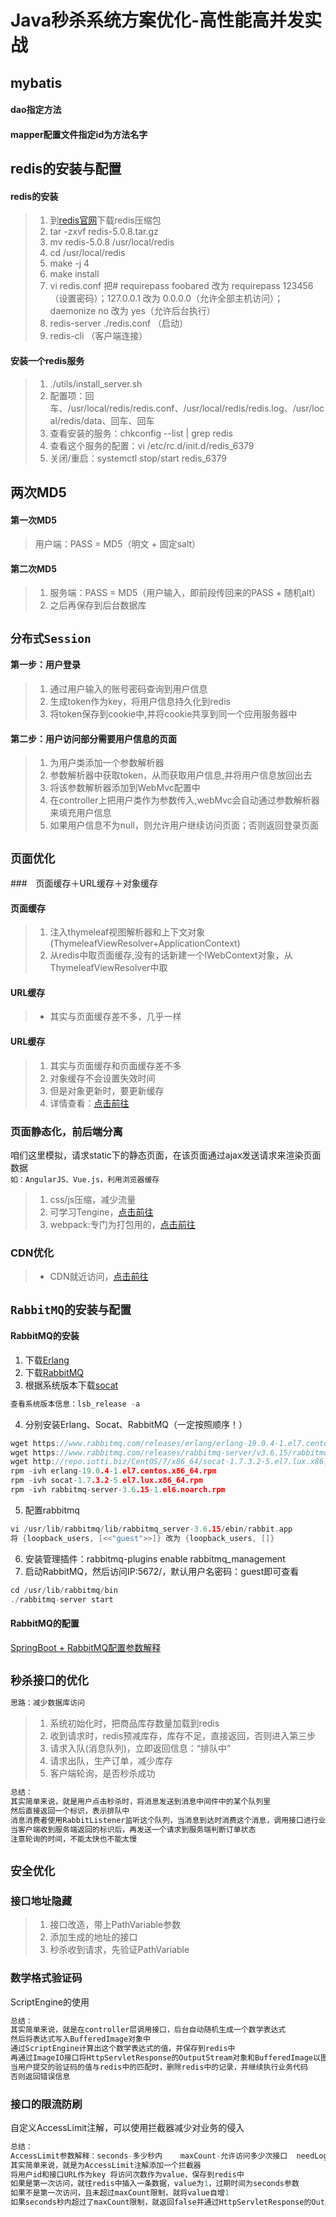 Java秒杀系统方案优化-高性能高并发实战
================================================

## mybatis
#### dao指定方法
#### mapper配置文件指定id为方法名字

## redis的安装与配置
#### redis的安装
>1. 到[redis官网](https://redis.io/)下载redis压缩包
>2. tar -zxvf redis-5.0.8.tar.gz
>3. mv redis-5.0.8 /usr/local/redis
>4. cd /usr/local/redis
>5. make -j 4
>6. make install
>7. vi redis.conf   把# requirepass foobared 改为 requirepass 123456（设置密码）；127.0.0.1 改为 0.0.0.0（允许全部主机访问）；daemonize no 改为 yes（允许后台执行）
>8. redis-server ./redis.conf   （启动）
>9. redis-cli   （客户端连接）
#### 安装一个redis服务
>1. ./utils/install_server.sh
>2. 配置项：回车、/usr/local/redis/redis.conf、/usr/local/redis/redis.log、/usr/local/redis/data、回车、回车
>3. 查看安装的服务：chkconfig --list | grep redis
>4. 查看这个服务的配置：vi /etc/rc.d/init.d/redis_6379
>3. 关闭/重启：systemctl stop/start redis_6379

## 两次MD5
#### 第一次MD5
>用户端：PASS = MD5（明文 + 固定salt）
#### 第二次MD5
>1. 服务端：PASS = MD5（用户输入，即前段传回来的PASS + 随机alt）
>2. 之后再保存到后台数据库

## `分布式Session`
#### 第一步：用户登录
>1. 通过用户输入的账号密码查询到用户信息
>2. 生成token作为key，将用户信息持久化到redis
>3. 将token保存到cookie中,并将cookie共享到同一个应用服务器中
#### 第二步：用户访问部分需要用户信息的页面
>1. 为用户类添加一个参数解析器
>2. 参数解析器中获取token，从而获取用户信息,并将用户信息放回出去
>3. 将该参数解析器添加到WebMvc配置中
>4. 在controller上把用户类作为参数传入,webMvc会自动通过参数解析器来填充用户信息
>5. 如果用户信息不为null，则允许用户继续访问页面；否则返回登录页面

## `页面优化`
###　页面缓存＋URL缓存＋对象缓存
#### 页面缓存
>1. 注入thymeleaf视图解析器和上下文对象(ThymeleafViewResolver+ApplicationContext)
>2. 从redis中取页面缓存,没有的话新建一个IWebContext对象，从ThymeleafViewResolver中取
#### URL缓存
>- 其实与页面缓存差不多，几乎一样
#### URL缓存
>1. 其实与页面缓存和页面缓存差不多
>2. 对象缓存不会设置失效时间
>3. 但是对象更新时，要更新缓存
>4. 详情查看：[点击前往](https://blog.csdn.net/tTU1EvLDeLFq5btqiK/article/details/78693323)
### 页面静态化，前后端分离
咱们这里模拟，请求static下的静态页面，在该页面通过ajax发送请求来渲染页面数据<br>
`
如：AngularJS、Vue.js，利用浏览器缓存
`
>1. css/js压缩，减少流量
>2. 可学习Tengine，[点击前往](https://tengine.taobao.org)
>3. webpack:专门为打包用的，[点击前往](https://webpack.js.org/guides/getting-started/)
### CDN优化
>- CDN就近访问，[点击前往](https://baike.baidu.com/item/CDN/420951?fr=aladdin)

## `RabbitMQ的安装与配置`
#### RabbitMQ的安装
1. 下载[Erlang](https://www.rabbitmq.com/releases/erlang/)<br>
2. 下载[RabbitMQ](https://www.rabbitmq.com/releases/rabbitmq-server/)<br>
3. 根据系统版本下载[socat](http://repo.iotti.biz/CentOS/)<br>
```C
查看系统版本信息：lsb_release -a
```
4. 分别安装Erlang、Socat、RabbitMQ（一定按照顺序！）<br>
```C
wget https://www.rabbitmq.com/releases/erlang/erlang-19.0.4-1.el7.centos.x86_64.rpm
wget https://www.rabbitmq.com/releases/rabbitmq-server/v3.6.15/rabbitmq-server-3.6.15-1.el6.noarch.rpm
wget http://repo.iotti.biz/CentOS/7/x86_64/socat-1.7.3.2-5.el7.lux.x86_64.rpm
rpm -ivh erlang-19.0.4-1.el7.centos.x86_64.rpm
rpm -ivh socat-1.7.3.2-5.el7.lux.x86_64.rpm
rpm -ivh rabbitmq-server-3.6.15-1.el6.noarch.rpm
```
5. 配置rabbitmq<br>
```C
vi /usr/lib/rabbitmq/lib/rabbitmq_server-3.6.15/ebin/rabbit.app
将 {loopback_users, [<<"guest">>]} 改为 {loopback_users, []}
```
6. 安装管理插件：rabbitmq-plugins enable rabbitmq_management<br>
7. 启动RabbitMQ，然后访问IP:5672/，默认用户名密码：guest即可查看<br>
```C
cd /usr/lib/rabbitmq/bin
./rabbitmq-server start
```
#### RabbitMQ的配置
[SpringBoot + RabbitMQ配置参数解释](https://www.cnblogs.com/qts-hope/p/11242559.html)

## `秒杀接口的优化`
```C
思路：减少数据库访问
```
>1. 系统初始化时，把商品库存数量加载到redis
>2. 收到请求时，redis预减库存，库存不足，直接返回，否则进入第三步
>3. 请求入队(消息队列)，立即返回信息：“排队中”
>4. 请求出队，生产订单，减少库存
>5. 客户端轮询，是否秒杀成功
```C
总结：
其实简单来说，就是用户点击秒杀时，将消息发送到消息中间件中的某个队列里
然后直接返回一个标识，表示排队中
消息消费者使用RabbitListener监听这个队列，当消息到达时消费这个消息，调用接口进行业务操作
当客户端收到服务端返回的标识后，再发送一个请求到服务端判断订单状态
注意轮询的时间，不能太快也不能太慢
```

## `安全优化`
### 接口地址隐藏
>1. 接口改造，带上PathVariable参数
>2. 添加生成的地址的接口
>3. 秒杀收到请求，先验证PathVariable
### 数学格式验证码
ScriptEngine的使用
```C
总结：
其实简单来说，就是在controller层调用接口，后台自动随机生成一个数学表达式
然后将表达式写入BufferedImage对象中
通过ScriptEngine计算出这个数学表达式的值，并保存到redis中
再通过ImageIO接口将HttpServletResponse的OutputStream对象和BufferedImage以图片格式写出到img标签的src下
当用户提交的验证码的值与redis中的匹配时，删除redis中的记录，并继续执行业务代码
否则返回错误信息
```
### 接口的限流防刷
自定义AccessLimit注解，可以使用拦截器减少对业务的侵入
```C
总结：
AccessLimit参数解释：seconds-多少秒内    maxCount-允许访问多少次接口  needLogin-是否需要登录
其实简单来说，就是为AccessLimit注解添加一个拦截器
将用户id和接口URL作为key 将访问次数作为value，保存到redis中
如果是第一次访问，就往redis中插入一条数据，value为1，过期时间为seconds参数
如果不是第一次访问，且未超过maxCount限制，就将value自增1
如果seconds秒内超过了maxCount限制，就返回false并通过HttpServletResponse的OutputStream对象将错误信息写出去
```